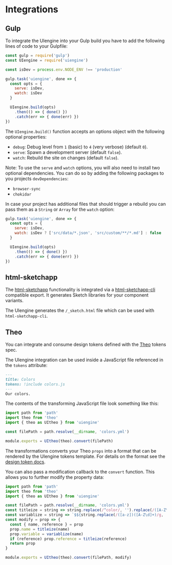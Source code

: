 # Integrations

## Gulp

To integrate the UIengine into your Gulp build you have to add the following lines of code to your Gulpfile:

```js
const gulp = require('gulp')
const UIengine = require('uiengine')

const isDev = process.env.NODE_ENV !== 'production'

gulp.task('uiengine', done => {
  const opts = {
    serve: isDev,
    watch: isDev
  }

  UIengine.build(opts)
    .then(() => { done() })
    .catch(err => { done(err) })
})
```

The `UIengine.build()` function accepts an options object with the following optional properties:

- `debug`: Debug level from `1` (basic) to `4` (very verbose) (default `0`).
- `serve`: Spawn a development server (default `false`).
- `watch`: Rebuild the site on changes (default `false`).

Note: To use the `serve` and `watch` options, you will also need to install two optional dependencies.
You can do so by adding the following packages to you projects `devDependencies`:

- `browser-sync`
- `chokidar`

In case your project has additional files that should trigger a rebuild you can pass them as a `String` or `Array` for the `watch` option:

```js
gulp.task('uiengine', done => {
  const opts = {
    serve: isDev,
    watch: isDev ? ['src/data/*.json', 'src/custom/**/*.md'] : false
  }

  UIengine.build(opts)
    .then(() => { done() })
    .catch(err => { done(err) })
})
```

## html-sketchapp

The [html-sketchapp](https://github.com/brainly/html-sketchapp) functionality is integrated via a [html-sketchapp-cli](https://github.com/seek-oss/html-sketchapp-cli) compatible export.
It generates Sketch libraries for your component variants.

The UIengine generates the `/_sketch.html` file which can be used with `html-sketchapp-cli`.

## Theo

You can integrate and consume design tokens defined with the [Theo](https://github.com/salesforce-ux/theo#spec) tokens spec.

The UIengine integration can be used inside a JavaScript file referenced in the `tokens` attribute:

```md
---
title: Colors
tokens: !include colors.js
---
Our colors.
```

The contents of the transforming JavaScript file look something like this:

```js
import path from 'path'
import theo from 'theo'
import { theo as UItheo } from 'uiengine'

const filePath = path.resolve(__dirname, 'colors.yml')

module.exports = UItheo(theo).convert(filePath)
```

The transformations converts your Theo `props` into a format that can be rendered by the UIengine tokens template.
For details on the format see the [design token docs](./design-tokens.md).

You can also pass a modification callback to the `convert` function.
This allows you to further modify the property data:

```js
import path from 'path'
import theo from 'theo'
import { theo as UItheo } from 'uiengine'

const filePath = path.resolve(__dirname, 'colors.yml')
const titleize = string => string.replace(/^color/, '').replace(/([A-Z\d]+)/g, ' $1').replace(/^./, str => str.toUpperCase())
const variablize = string => `$${string.replace(/([a-z])([A-Z\d]+)/g, '$1-$2').replace(/\s+/g, '-').toLowerCase()}`
const modify = prop => {
  const { name, reference } = prop
  prop.name = titleize(name)
  prop.variable = variablize(name)
  if (reference) prop.reference = titleize(reference)
  return prop
}

module.exports = UItheo(theo).convert(filePath, modify)
```
